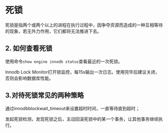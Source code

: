# 死锁

死锁是指两个或两个以上的进程在执行过程中，因争夺资源而造成的一种互相等待的现象，若无外力作用，它们都将无法推进下去。

## 2. 如何查看死锁

使用命令`show engine innodb status`查看最近的一次死锁。

Innodb Lock Monitor打开锁监控，每15s输出一次日志。使用完毕后建议关闭，否则会影响数据库性能。

## 3.对待死锁常见的两种策略

通过innodbblockwait_timeout来设置超时时间，一直等待直到超时；

发起死锁检测，发现死锁之后，主动回滚死锁中的某一个事务，让其他事务继续执行。

